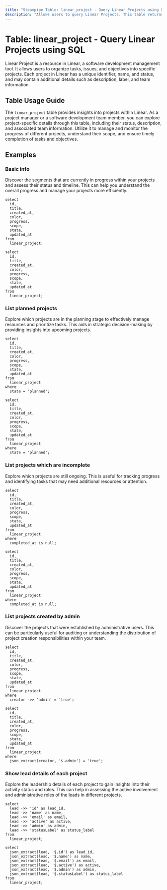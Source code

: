 ```yaml
---
title: "Steampipe Table: linear_project - Query Linear Projects using SQL"
description: "Allows users to query Linear Projects. This table returns information about the projects in Linear, including their name, status, and description."
---
```


# Table: linear_project - Query Linear Projects using SQL

Linear Project is a resource in Linear, a software development management tool. It allows users to organize tasks, issues, and objectives into specific projects. Each project in Linear has a unique identifier, name, and status, and may contain additional details such as description, label, and team information.

## Table Usage Guide

The `linear_project` table provides insights into projects within Linear. As a project manager or a software development team member, you can explore project-specific details through this table, including their status, description, and associated team information. Utilize it to manage and monitor the progress of different projects, understand their scope, and ensure timely completion of tasks and objectives.

## Examples

### Basic info
Discover the segments that are currently in progress within your projects and assess their status and timeline. This can help you understand the overall progress and manage your projects more efficiently.

```sql+postgres
select
  id,
  title,
  created_at,
  color,
  progress,
  scope,
  state,
  updated_at
from
  linear_project;
```

```sql+sqlite
select
  id,
  title,
  created_at,
  color,
  progress,
  scope,
  state,
  updated_at
from
  linear_project;
```

### List planned projects
Explore which projects are in the planning stage to effectively manage resources and prioritize tasks. This aids in strategic decision-making by providing insights into upcoming projects.

```sql+postgres
select
  id,
  title,
  created_at,
  color,
  progress,
  scope,
  state,
  updated_at
from
  linear_project
where
  state = 'planned';
```

```sql+sqlite
select
  id,
  title,
  created_at,
  color,
  progress,
  scope,
  state,
  updated_at
from
  linear_project
where
  state = 'planned';
```

### List projects which are incomplete
Explore which projects are still ongoing. This is useful for tracking progress and identifying tasks that may need additional resources or attention.

```sql+postgres
select
  id,
  title,
  created_at,
  color,
  progress,
  scope,
  state,
  updated_at
from
  linear_project
where
  completed_at is null;
```

```sql+sqlite
select
  id,
  title,
  created_at,
  color,
  progress,
  scope,
  state,
  updated_at
from
  linear_project
where
  completed_at is null;
```

### List projects created by admin
Discover the projects that were established by administrative users. This can be particularly useful for auditing or understanding the distribution of project creation responsibilities within your team.

```sql+postgres
select
  id,
  title,
  created_at,
  color,
  progress,
  scope,
  state,
  updated_at
from
  linear_project
where
  creator ->> 'admin' = 'true';
```

```sql+sqlite
select
  id,
  title,
  created_at,
  color,
  progress,
  scope,
  state,
  updated_at
from
  linear_project
where
  json_extract(creator, '$.admin') = 'true';
```

### Show lead details of each project
Explore the leadership details of each project to gain insights into their activity status and roles. This can help in assessing the active involvement and administrative roles of the leads in different projects.

```sql+postgres
select
  lead ->> 'id' as lead_id,
  lead ->> 'name' as name,
  lead ->> 'email' as email,
  lead ->> 'active' as active,
  lead ->> 'admin' as admin,
  lead ->> 'statusLabel' as status_label
from
  linear_project;
```

```sql+sqlite
select
  json_extract(lead, '$.id') as lead_id,
  json_extract(lead, '$.name') as name,
  json_extract(lead, '$.email') as email,
  json_extract(lead, '$.active') as active,
  json_extract(lead, '$.admin') as admin,
  json_extract(lead, '$.statusLabel') as status_label
from
  linear_project;
```